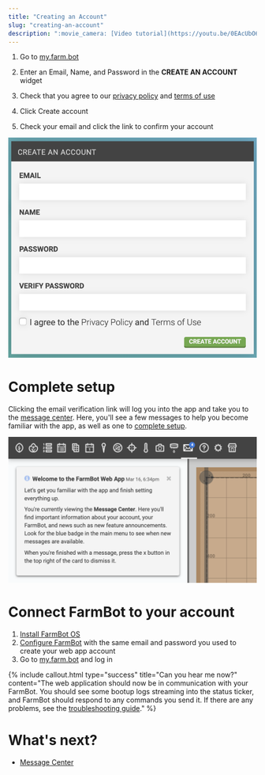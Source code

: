 ```yaml
---
title: "Creating an Account"
slug: "creating-an-account"
description: ":movie_camera: [Video tutorial](https://youtu.be/0EAcUbO6tqo?t=35)"
---
```


1. Go to [my.farm.bot](https://my.farm.bot)

2. Enter an <span class="fb-input">Email</span>, <span class="fb-input">Name</span>, and <span class="fb-input">Password</span> in the **CREATE AN ACCOUNT** widget

3. Check that you agree to our [privacy policy](http://privacy.farm.bot) and [terms of use](http://tos.farm.bot)

4. Click <span class="fb-button fb-green">Create account</span>

5. Check your email and click the link to confirm your account

![account creation screen](_images/account_creation_screen.png)

# Complete setup

Clicking the email verification link will log you into the app and take you to the [message center](message-center.md). Here, you'll see a few messages to help you become familiar with the app, as well as one to [complete setup](../../FarmBot-Software/getting-started.md#step-2-complete-setup).

![message center](_images/message_center.png)

# Connect FarmBot to your account

1. [Install FarmBot OS](../../FarmBot-OS/farmbot-os.md)
2. [Configure FarmBot](../../FarmBot-OS/farmbot-os/configurator.md) with the same email and password you used to create your web app account
3. Go to [my.farm.bot](https://my.farm.bot) and log in

{%
include callout.html
type="success"
title="Can you hear me now?"
content="The web application should now be in communication with your FarmBot. You should see some bootup logs streaming into the status ticker, and FarmBot should respond to any commands you send it. If there are any problems, see the [troubleshooting guide](../../Extras/troubleshooting.md)."
%}

# What's next?

 * [Message Center](message-center.md)
